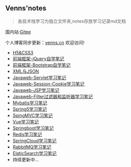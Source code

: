 ## Venns'notes

> 各技术栈学习为独立文件夹,notes存放学习记录md文档

国内站:[Gitee](https://gitee.com/venns/venns-study)

个人博客同步更新：[venns.cn](https://www.venns.cn) 欢迎访问!

- [H5&CSS3](notes/H5&CSS3.md)
- [前端框架-jQuery自学笔记](notes/jquery.md)
- [前端框架-Bootstrap自学笔记](notes/Bootstrap.md)
- [XML与JSON](notes/XML与JSON.md)
- [Javaweb-Servlet学习笔记](notes/JavaWeb-Servlet.md)
- [Javaweb-Session-Cookie学习笔记](notes/Cookie-Session.md)
- [Javaweb-JSP学习笔记](notes/Javaweb-JSP学习笔记.md)
- [Javaweb-Filter过滤器和监听器学习笔记](notes/Javaweb-Filter.md)
- [Mybatis学习笔记](notes/Mybatis.md)
- [Spring5学习笔记](notes/Spring.md)
- [SpingMVC学习笔记](notes/SpringMVC.md)
- [Vue学习笔记](notes/vue.md)
- [Springboot学习笔记](notes/SpringBoot.md)
- [Redis学习笔记](notes/Redis.md)
- [SpringCloud学习笔记](notes/SpringCloud.md)
- [RabbitMQ学习笔记](notes/RabbitMQ.md)
- [ElaticSearch学习笔记](notes/ElaticSearch.md)
- 持续更新中...

